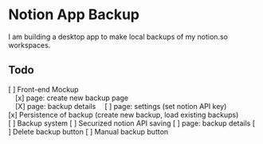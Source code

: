 # Notion App Backup

I am building a desktop app to make local backups of my notion.so workspaces.

## Todo

[ ] Front-end Mockup  
&emsp;[x] page: create new backup page  
&emsp;[X] page: backup details
&emsp;[ ] page: settings (set notion API key)  
[x] Persistence of backup (create new backup, load existing backups)  
[ ] Backup system 
[ ] Securized notion API saving
[ ] page: backup details
    [ ] Delete backup button
    [ ] Manual backup button